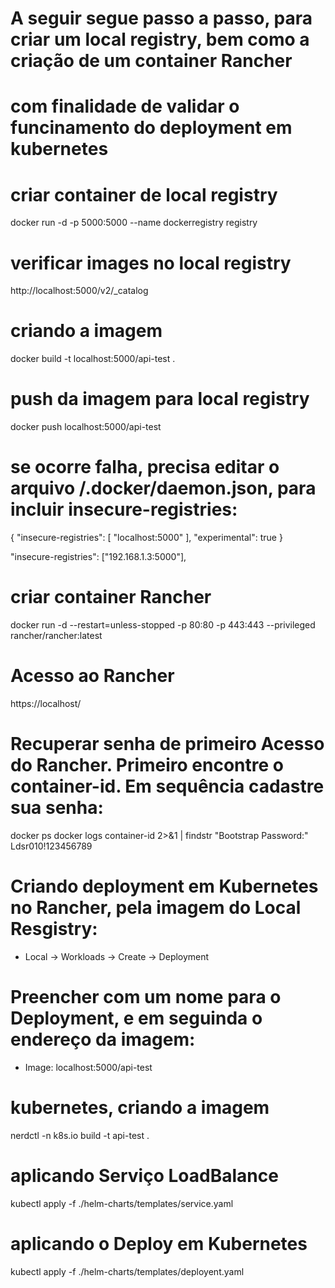 # A seguir segue passo a passo, para criar um local registry, bem como a criação de um container Rancher
# com finalidade de validar o funcinamento do deployment em kubernetes

# criar container de local registry
docker run -d -p 5000:5000 --name dockerregistry registry

# verificar images no local registry
http://localhost:5000/v2/_catalog

# criando a imagem
docker build -t localhost:5000/api-test .

# push da imagem para local registry
docker push localhost:5000/api-test 

# se ocorre falha, precisa editar o arquivo /.docker/daemon.json, para incluir insecure-registries:
{
  "insecure-registries": [
    "localhost:5000"
  ],
  "experimental": true
}


"insecure-registries": ["192.168.1.3:5000"],

# criar container Rancher
docker run -d --restart=unless-stopped -p 80:80 -p 443:443 --privileged rancher/rancher:latest

# Acesso ao Rancher
https://localhost/

# Recuperar senha de primeiro Acesso do Rancher. Primeiro encontre o container-id. Em sequência cadastre sua senha:
docker ps
docker logs container-id 2>&1 | findstr "Bootstrap Password:"
Ldsr010!123456789

# Criando deployment em Kubernetes no Rancher, pela imagem do Local Resgistry:
- Local -> Workloads -> Create -> Deployment

# Preencher com um nome para o Deployment, e em seguinda o endereço da imagem:
- Image: localhost:5000/api-test

# kubernetes, criando a imagem
nerdctl -n k8s.io build -t api-test .

# aplicando Serviço LoadBalance
kubectl apply -f ./helm-charts/templates/service.yaml

# aplicando o Deploy em Kubernetes
kubectl apply -f ./helm-charts/templates/deployent.yaml